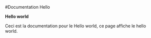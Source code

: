 #Documentation Hello

**Hello world**

Ceci est la documentation pour le Hello world, ce page affiche le hello world.